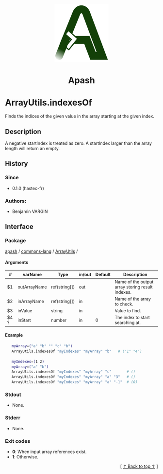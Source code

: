 
<div align='center' id='apash-top'>
  <a href='https://github.com/hastec-fr/apash'>
    <img alt='apash-logo' src='../../../../../../assets/apash-logo.svg'/>
  </a>

  # Apash
</div>


# ArrayUtils.indexesOf
Finds the indices of the given value in the array starting at the given index.
## Description
   A negative startIndex is treated as zero. 
   A startIndex larger than the array length will return an empty.

## History
### Since
  * 0.1.0 (hastec-fr)

### Authors:
 * Benjamin VARGIN

## Interface
### Package
<!-- apash.packageBegin -->
[apash](../../../apash.md) / [commons-lang](../../commons-lang.md) / [ArrayUtils](../ArrayUtils.md) / 
<!-- apash.packageEnd -->

#### Arguments
 | #      | varName        | Type          | in/out   | Default    | Description                          |
 |--------|----------------|---------------|----------|------------|--------------------------------------|
 | $1     | outArrayName   | ref(string[]) | out      |            | Name of the output array storing result indexes.    |
 | $2     | inArrayName    | ref(string[]) | in       |            | Name of the array to check.          |
 | $3     | inValue        | string        | in       |            | Value to find.                       |
 | $4 ?   | inStart        | number        | in       | 0          | The index to start searching at.     |


#### Example
 ```bash
    myArray=("a" "b" "" "c" "b")
    ArrayUtils.indexesOf "myIndexes" "myArray" "b"   # ("1" "4")

    myIndexes=(1 2)
    myArray=("a" "b")
    ArrayUtils.indexesOf "myIndexes" "myArray" "c"       # ()
    ArrayUtils.indexesOf "myIndexes" "myArray" "a" "3"   # ()
    ArrayUtils.indexesOf "myIndexes" "myArray" "a" "-1"  # (0)
 ```

### Stdout
  * None.
### Stderr
  * None.

### Exit codes
  * **0**: When input array references exist.
  * **1**: Otherwise.

  <div align='right'>[ <a href='#apash-top'>↑ Back to top ↑</a> ]</div>

